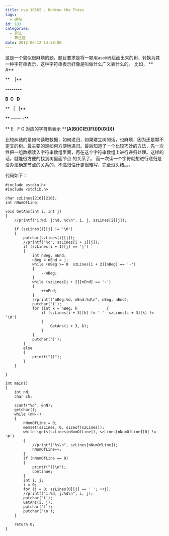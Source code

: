 ```yaml
---
title: uva 10562 - Undraw the Trees
tags:
  - 递归
id: 183
categories:
  - 算法 
  - 算法题
date: 2012-06-12 14:30:00
---
```


这是一个貌似很麻烦的题，题目要求是将一颗用ascii码绘画出来的树，转换为其一种字符串表示，这种字符串表示好像是叫做什么广义表什么的。
比如，
**    A**
<div>

**    |**

**--------**

**B  C   D**

**   |   |**

** ----- -**

** E   F G 对应的字符串表示 ****(A(B()C(E()F())D(G())))**

</div>
比较纠结的是如何读取数据，如何递归，如果建立树的话，也麻烦，因为还是颗不定叉的树。最主要的是如何方便地递归。最后知道了一个比较巧妙的方法，先一次性把一组数据读入字符串数组里面，再在这个字符串数组上进行递归处理。这样的话，就能很方便的找到树里面节点
的关系了。
而一次读一个字符就想进行递归是没办法确定节点的关系的，不递归估计更很难写，完全没头绪。。。

代码如下：

``` stylus
#include <stdio.h>
#include <stdlib.h>

char szLines[210][210];
int nNumOfLine;

void GetAns(int i, int j)
{
    //printf("i:%d, j:%d, %c\n", i, j, szLines[i][j]);

    if (szLines[i][j] != '\0')
    {
        putchar(szLines[i][j]);
        //printf("%c", szLines[i + 1][j]);
        if (szLines[i + 1][j] == '|')
        {
            int nBeg, nEnd;
            nBeg = nEnd = j;
            while (nBeg >= 0  szLines[i + 2][nBeg] == '-')
            {
                --nBeg;
            }
            while (szLines[i + 2][nEnd] == '-')
            {
                ++nEnd;
            }
            //printf("nBeg:%d, nEnd:%d\n", nBeg, nEnd);
            putchar('(');
            for (int k = nBeg; k             {
                if (szLines[i + 3][k] != ' '  szLines[i + 3][k] != '\0')
                {
                    GetAns(i + 3, k);
                }
            }
            putchar(')');
        }
        else
        {
            printf("()");
        }
    }

}

int main()
{
    int nN;
    char ch;

    scanf("%d", &nN);
    getchar();
    while (nN--)
    {
        nNumOfLine = 0;
        memset(szLines, 0, sizeof(szLines));
        while (gets(szLines[nNumOfLine]), szLines[nNumOfLine][0] != '#')
        {
            //printf("%s\n", szLines[nNumOfLine]);
            nNumOfLine++;
        }
        if (nNumOfLine == 0)
        {
            printf("()\n");
            continue;
        }
        int i, j;
        i = 0;
        for (j = 0; szLines[0][j] == ' '; ++j);
        //printf("i:%d, j:%d\n", i, j);
        putchar('(');
        GetAns(i, j);
        putchar(')');
        putchar('\n');
    }

    return 0;
}

```